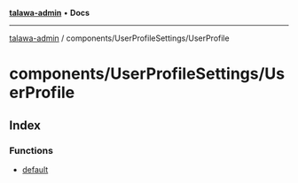 [**talawa-admin**](../../../README.md) • **Docs**

***

[talawa-admin](../../../modules.md) / components/UserProfileSettings/UserProfile

# components/UserProfileSettings/UserProfile

## Index

### Functions

- [default](functions/default.md)
